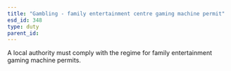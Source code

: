 ```yaml
---
title: "Gambling - family entertainment centre gaming machine permit"
esd_id: 348
type: duty
parent_id:  
---
```


A local authority must comply with the regime for family entertainment gaming machine permits. 

